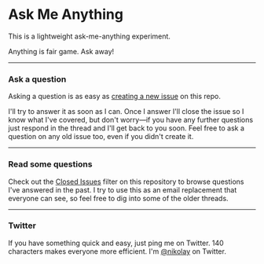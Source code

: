 # Ask Me Anything

This is a lightweight ask-me-anything experiment.

Anything is fair game. Ask away!

---

### Ask a question

Asking a question is as easy as
[creating a new issue](https://github.com/nikolay/AMA/issues/new) on this
repo.

I'll try to answer it as soon as I can. Once I answer I'll close the issue so I
know what I've covered, but don't worry&mdash;if you have any further questions
just respond in the thread and I'll get back to you soon. Feel free to ask a
question on any old issue too, even if you didn't create it.

---

### Read some questions

Check out the [Closed Issues](https://github.com/nikolay/AMA/issues?sort=created&direction=desc&state=closed&page=1)
filter on this repository to browse questions I've answered in the past. I try
to use this as an email replacement that everyone can see, so feel free to dig
into some of the older threads.

---

### Twitter

If you have something quick and easy, just ping me on Twitter. 140 characters
makes everyone more efficient. I'm [@nikolay](https://twitter.com/nikolay) on
Twitter.
